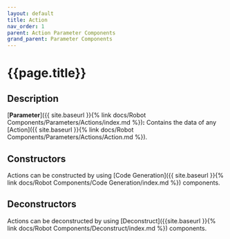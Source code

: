 ```yaml
---
layout: default
title: Action
nav_order: 1
parent: Action Parameter Components
grand_parent: Parameter Components
---
```


# **{{page.title}}**

## **Description**

[**Parameter**]({{ site.baseurl }}{% link docs/Robot Components/Parameters/Actions/index.md %})**:** Contains the data of any [Action]({{ site.baseurl }}{% link docs/Robot Components/Parameters/Actions/Action.md %}). 

## **Constructors**

Actions can be constructed by using [Code Generation]({{ site.baseurl }}{% link docs/Robot Components/Code Generation/index.md %}) components.

## **Deconstructors**

Actions can be deconstructed by using [Deconstruct]({{site.baseurl }}{% link docs/Robot Components/Deconstruct/index.md %}) components.